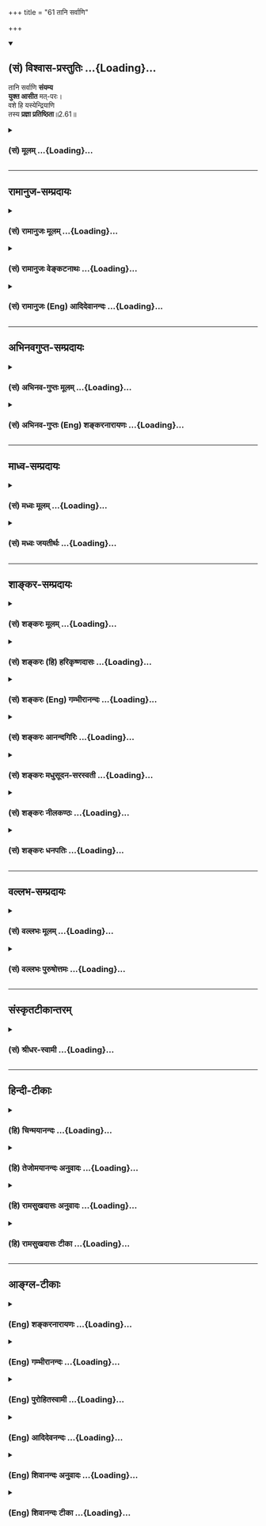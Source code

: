 +++
title = "61 तानि सर्वाणि"

+++
<div class="js_include" newlevelforh1="2" title="(सं) विश्वास-प्रस्तुतिः" unfilled url="/purANam_vaiShNavam/mahAbhAratam/06-bhIShma-parva/03-bhagavad-gItA-parva/saMskRtam/vishvAsa-prastutiH/02_sAnkhya-yogaH_sarva-/61_tAni_sarvANi.md">
<details open><summary><h2>(सं) विश्वास-प्रस्तुतिः ...{Loading}...</h2></summary>

तानि सर्वाणि **संयम्य**  
**युक्त आसीत** मत्-परः।  
वशे हि यस्येन्द्रियाणि  
तस्य **प्रज्ञा प्रतिष्ठिता**॥2.61॥
</details>
</div>
<div class="js_include collapsed" newlevelforh1="3" title="(सं) मूलम्" unfilled url="/purANam_vaiShNavam/mahAbhAratam/06-bhIShma-parva/03-bhagavad-gItA-parva/saMskRtam/mUlam/02_sAnkhya-yogaH_sarva-/61_tAni_sarvANi.md">
<details><summary><h3>(सं) मूलम् ...{Loading}...</h3></summary>

तानि सर्वाणि संयम्य युक्त आसीत मत्परः।  
वशे हि यस्येन्द्रियाणि तस्य प्रज्ञा प्रतिष्ठिता।।2.61।।
</details>
</div>


_________________
## रामानुज-सम्प्रदायः
<div class="js_include collapsed" newlevelforh1="3" title="(सं) रामानुजः मूलम्" unfilled url="/purANam_vaiShNavam/mahAbhAratam/06-bhIShma-parva/03-bhagavad-gItA-parva/saMskRtam/rAmAnujaH/mUlam/02_sAnkhya-yogaH_sarva-/61_tAni_sarvANi.md">
<details><summary><h3>(सं) रामानुजः मूलम् ...{Loading}...</h3></summary>

।।2.61।। सर्वस्य दोषस्य परिजिहीर्षया विषयानुरागयुक्ततया दुर्जयानि
इन्द्रियाणि **संयम्य** चेतसः शुभाश्रय भूते मयि मनः अवस्थाप्य समाहितः
आसीत। मनसि मद्विषये सति निर्दग्धाशेषकल्मषतया निर्मलीकृतं विषयानुरागरहितं
मन इन्द्रियाणि स्ववशानि करोति। ततो वश्येन्द्रियं मन आत्मदर्शनाय प्रभवति।
उक्तं च यथाग्निरुद्धतशिखः कक्षं दहति सानिलः। तथा चित्तस्थितो
विष्णुर्योगिनां सर्वकिल्बिषम्।। (वि॰ पु॰ 6।7।74) इति। तदाह वशे हि
यस्येन्द्रियाणि तस्य प्रज्ञा प्रतिष्ठिता इति।  
एवं मयि अनिवेश्य मनः स्वयत्नगौरवेण इन्द्रियजये प्रवृत्तो विनष्टो भवति
इत्याह  

</details>
</div>
<div class="js_include collapsed" newlevelforh1="3" title="(सं) रामानुजः वेङ्कटनाथः" unfilled url="/purANam_vaiShNavam/mahAbhAratam/06-bhIShma-parva/03-bhagavad-gItA-parva/saMskRtam/rAmAnujaH/venkaTanAthaH/02_sAnkhya-yogaH_sarva-/61_tAni_sarvANi.md">
<details><summary><h3>(सं) रामानुजः वेङ्कटनाथः ...{Loading}...</h3></summary>

।।2.61।। तर्ह्यन्योन्याश्रयदूषितेऽर्थे साध्यसाधनभावः कथं पूर्वमुपदिष्टः
इत्यत्रोच्यतेतानि सर्वाणि इति। अस्येति
अन्योन्याश्रयादिदोषस्येत्यर्थः। संयम्येति।
विषयस्पर्शनिवारणमात्रमत्रोच्यते न त्विन्द्रियजयावस्था। मत्परः इत्यत्र
वक्तृविग्रहवैशिष्ट्यविवक्षया सिद्धं शुभाश्रयविग्रहविशेषवत्त्वंचेतस
इत्यादिना विवृतम्। शुभशब्देन हिरण्यगर्भादेः आश्रयशब्देन
परिशुद्धात्मस्वरूपस्य च व्यवच्छेदः। युक्तशब्देनात्र विषयस्वभावात्सुकरं
चित्तसमाधानं विवक्षितमित्याह समाहित इति। मत्परः इत्येतावता
कथमन्योन्याश्रयादिपरिहार इत्यत्राह मनसीति।
अत्राशेषशब्देनोपायविरोधिसर्वकर्मसङ्ग्रहः। निर्मलीकृतं रजस्तमोविरहितं तत
एव हि

शब्दादिविषयानुरागरहितम्। अत्र प्रज्ञाशब्दस्य
ज्ञाननिष्ठाफलपर्यन्तत्वमात्मदर्शनशब्देनोक्तम्। शुभाश्रयानुसन्धानस्य
कल्मषविनाशकत्वे स्मृत्यन्तरसंवादमाह यथेति। आत्मदर्शनमन्तरेणैव
इन्द्रियजयसिद्धेर्नान्योन्याश्रयः। अतः
पूर्वोक्तसाध्यसाधनभावोपपत्तिरित्युत्तरार्धेनोच्यत इत्याह तदाहेति।  
  

</details>
</div>
<div class="js_include collapsed" newlevelforh1="3" title="(सं) रामानुजः (Eng) आदिदेवानन्दः" unfilled url="/purANam_vaiShNavam/mahAbhAratam/06-bhIShma-parva/03-bhagavad-gItA-parva/saMskRtam/rAmAnujaH/english/AdidevAnandaH/02_sAnkhya-yogaH_sarva-/61_tAni_sarvANi.md">
<details><summary><h3>(सं) रामानुजः (Eng) आदिदेवानन्दः ...{Loading}...</h3></summary>

2.61 With a desire to overcome this mutual dependence between the subduing of the senses and vision of the self, one has to coner the senses which are difficult to subdue on account of their attachment to sense-objects. So, focussing the mind on Me who am the only auspicious object for meditation, let him remain steadfast. When the mind is focussed on Me as its object, then such a mind, purified by the burning away of all impurities and devoid of attachment to the senses, is able to control the senses. Then the mind with the senses under control will be able to experience the self. As said in Visnu Purana, 'As the leaping fire fanned by the wind burns away a forest of dry trees, so Visnu, who is in the hearts of all the Yogins, destroys all the sins.' Sri Krsna teaches the same here: 'He whose senses are under control, his knowledge is firmly set.' Sri Krsna says: 'One who endeavours to subdue the senses, depending on one's own exertions, and does not focus the mind on Me in this way, becomes lost.'

</details>
</div>


_________________
## अभिनवगुप्त-सम्प्रदायः
<div class="js_include collapsed" newlevelforh1="3" title="(सं) अभिनव-गुप्तः मूलम्" unfilled url="/purANam_vaiShNavam/mahAbhAratam/06-bhIShma-parva/03-bhagavad-gItA-parva/saMskRtam/abhinava-guptaH/mUlam/02_sAnkhya-yogaH_sarva-/61_tAni_sarvANi.md">
<details><summary><h3>(सं) अभिनव-गुप्तः मूलम् ...{Loading}...</h3></summary>

।।2.63।। तानीति। य एवं मनसा इन्द्रियाणि नियमयति न त्वप्रवृत्त्या स एव
स्थिरप्रज्ञः। स च मत्पर आसीत मामेव चिदात्मानं परमेश्वरमभ्यस्येत् +++(N
अभ्यसेत्)+++।  

</details>
</div>
<div class="js_include collapsed" newlevelforh1="3" title="(सं) अभिनव-गुप्तः (Eng) शङ्करनारायणः" unfilled url="/purANam_vaiShNavam/mahAbhAratam/06-bhIShma-parva/03-bhagavad-gItA-parva/saMskRtam/abhinava-guptaH/english/shankaranArAyaNaH/02_sAnkhya-yogaH_sarva-/61_tAni_sarvANi.md">
<details><summary><h3>(सं) अभिनव-गुप्तः (Eng) शङ्करनारायणः ...{Loading}...</h3></summary>

2.61 Tani etc. He, who restrains his sense-organs in this manner by
means of his mind, but not by inactivity-he alone is a
man-of-stabilized-intellect. He would remain viewing Me alone as his
goal i.e., he would concentrate his attention on nothing but Me, the
Supreme Lord, the Consciousness-Self.

</details>
</div>


_________________
## माध्व-सम्प्रदायः
<div class="js_include collapsed" newlevelforh1="3" title="(सं) मध्वः मूलम्" unfilled url="/purANam_vaiShNavam/mahAbhAratam/06-bhIShma-parva/03-bhagavad-gItA-parva/saMskRtam/madhvaH/mUlam/02_sAnkhya-yogaH_sarva-/61_tAni_sarvANi.md">
<details><summary><h3>(सं) मध्वः मूलम् ...{Loading}...</h3></summary>

।।2.61।। तर्ह्यशक्यान्येवेत्यत आह तानीति। बहुयत्नतः शक्यानि। अतो यत्नं
कुर्यादित्याशयः। युक्तो मयि मनोयोगयुक्तः। अहमेव परः सर्वस्मादुत्कृष्टो
यस्य स मत्परः। फलमाह वशे हीति।  

</details>
</div>
<div class="js_include collapsed" newlevelforh1="3" title="(सं) मध्वः जयतीर्थः" unfilled url="/purANam_vaiShNavam/mahAbhAratam/06-bhIShma-parva/03-bhagavad-gItA-parva/saMskRtam/madhvaH/jayatIrthaH/02_sAnkhya-yogaH_sarva-/61_tAni_sarvANi.md">
<details><summary><h3>(सं) मध्वः जयतीर्थः ...{Loading}...</h3></summary>

।।2.61।। उपोद्धातस्य साध्ये वक्तव्ये तानि सर्वाणीति किमुच्यत
इत्यतोऽन्तरापतितां शङ्कां निवर्तयितुमेतदिति भावेनाह **तर्ही**ति। यदि
साधारणविवेकज्ञानाभ्यां न जीयन्ते इत्यर्थः। अशक्यान्येव जेतुमिति शेषः।
निराहारस्य देहावस्थानासम्भवात्। ब्रह्मापरोक्षज्ञानस्य
चेन्द्रियजयसाध्यतयाऽभिप्रेतत्वेनेतरेतराश्रयप्रसङ्गादिति भावः। तथा  
  
च तज्जयस्य ज्ञानसाधनत्वं यद्विवक्षितं तन्न सम्भवतीति शङ्काशेषः।
इन्द्रियसंयमोऽशक्य एवेति शङ्कायां तानि सर्वाणि संयम्यासीतेति
किमेतदुच्यते इत्यत आह **बहुयत्ने**ति। यत्नं बहुमिति शेषः। यद्यपि
तज्जयेन परोक्तं साधनं अस्मदुक्तं वा शक्यं तथापि तत्प्रतिनिधिना
महाप्रयत्नेन जय्यानीत्यर्थः। एतदप्युपोद्धातत्वेनैवोक्तमिति ज्ञातव्यम्।
युक्त इति नैतद्युजिरो रूपम् येन प्रतिसम्बन्ध्याकाङ्क्षायां तदनुक्तिदोषः
स्यात् किन्तु समाध्यर्थस्य युजेरिति भावेनाह **युक्त** इति। मत्पर
इत्युत्तरत्र श्रवणात्मयि इत्युक्तम्। मत्पर इत्यद्वैतज्ञानं
इत्यन्यैर्व्याख्यातं तन्नाक्षरानुसारीत्याशयवान्व्याचष्टे **अहमेवे**ति।
भगवानेव सर्वस्मादुत्कृष्ट इति ज्ञात्वा तस्मिन्नेव निरन्तरं मनसो योजनं
इन्द्रियजये परं साधनमिति भावः। निराहारत्वादिकं तु
वस्तुगतिप्रदर्शनार्थमेवोक्तमिति मन्तव्यम्। यदर्थमयमुपोद्धात
उक्तस्तत्प्रदर्शन पर तयोत्तरार्धतात्पर्यमाह **फल**मिति। यद्येवं ततः
किमित्याशङ्कायां इन्द्रियजयस्य ज्ञानं फलमाहेत्यर्थः। यत एवं ज्ञानं
महायाससाध्येन्द्रियजयफलं अतएवायासभीरुर्जनो न तत्साधयति न तु
ज्ञानस्योक्तलक्षणत्वाभावादिति श्लोकत्रयतात्पर्यार्थः।  

</details>
</div>


_________________
## शाङ्कर-सम्प्रदायः
<div class="js_include collapsed" newlevelforh1="3" title="(सं) शङ्करः मूलम्" unfilled url="/purANam_vaiShNavam/mahAbhAratam/06-bhIShma-parva/03-bhagavad-gItA-parva/saMskRtam/shankaraH/mUlam/02_sAnkhya-yogaH_sarva-/61_tAni_sarvANi.md">
<details><summary><h3>(सं) शङ्करः मूलम् ...{Loading}...</h3></summary>

।।2.61।।  
  
**तानि सर्वाणि संयम्य** संयमनं वशीकरणं कृत्वा **युक्तः** समाहितः सन्
**आसीत मत्परः** अहं वासुदेवः सर्वप्रत्यगात्मा परो यस्य सः मत्परः न
अन्योऽहं तस्मात् इति आसीत इत्यर्थः। एवमासीनस्य यतेः **वशे हि यस्य
इन्द्रियाणि** वर्तन्ते अभ्यासबलात् **तस्य प्रज्ञा प्रतिष्ठिता।।  
अथेदानीं पराभविष्यतः सर्वानर्थमूलमिदमुच्यते  
  
**

</details>
</div>
<div class="js_include collapsed" newlevelforh1="3" title="(सं) शङ्करः (हि) हरिकृष्णदासः" unfilled url="/purANam_vaiShNavam/mahAbhAratam/06-bhIShma-parva/03-bhagavad-gItA-parva/saMskRtam/shankaraH/hindI/harikRShNadAsaH/02_sAnkhya-yogaH_sarva-/61_tAni_sarvANi.md">
<details><summary><h3>(सं) शङ्करः (हि) हरिकृष्णदासः ...{Loading}...</h3></summary>

।।2.61।। जब कि यह बात है इसलिये  
  
उन सब इन्द्रियोंको रोककर यानी वशमें करके और युक्त समाहितचित्त हो मेरे
परायण होकर बैठना चाहिये। अर्थात् सबका अन्तरात्मारूप मैं वासुदेव ही जिसका
सबसे पर हूँ वह मत्पर है अर्थात् मैं उस परमात्मासे भिन्न नहीं हूँ। इस
प्रकार मुझसे अपनेको अभिन्न माननेवाला होकर बैठना चाहिये।  
क्योंकि इस प्रकार बैठनेवाले जिस यतिकी इन्द्रियाँ अभ्यासबलसे ( उसके )
वशमें है उसकी प्रज्ञा प्रतिष्ठित है।  

</details>
</div>
<div class="js_include collapsed" newlevelforh1="3" title="(सं) शङ्करः (Eng) गम्भीरानन्दः" unfilled url="/purANam_vaiShNavam/mahAbhAratam/06-bhIShma-parva/03-bhagavad-gItA-parva/saMskRtam/shankaraH/english/gambhIrAnandaH/02_sAnkhya-yogaH_sarva-/61_tAni_sarvANi.md">
<details><summary><h3>(सं) शङ्करः (Eng) गम्भीरानन्दः ...{Loading}...</h3></summary>

2.61 Samyamya, controlling, having subdued; sarvani, all; tani, of them;
asita, one should remain; yuktah, concentrated; mat-parah, on Me as the
supreme he to whom I, Vasudeva, the inmost Self of all, am the supreme
(parah) is mat-parah. The idea is, he should remain (concentrated)
thinking, 'I am not different from Him.' Hi, for; the prajna, wisdom;
tasya, of one, of the sannyasin remaining thus concentrated; yasya,
whose; indriyani, organs; are vase, under control, by dint of practice;
\[The organs come under control either by constantly thinking of oneself
as non-different from the Self, or by constantly being mindful of the
evils that result from objects.\] pratisthita, becomes steadfast. Now,
then, is being stated this \[This:what is described in the following two
verses, and is also a matter of common experience.\] root, cause of all
the evils that beset one who is the verge of being overwhelmed:

</details>
</div>
<div class="js_include collapsed" newlevelforh1="3" title="(सं) शङ्करः आनन्दगिरिः" unfilled url="/purANam_vaiShNavam/mahAbhAratam/06-bhIShma-parva/03-bhagavad-gItA-parva/saMskRtam/shankaraH/AnandagiriH/02_sAnkhya-yogaH_sarva-/61_tAni_sarvANi.md">
<details><summary><h3>(सं) शङ्करः आनन्दगिरिः ...{Loading}...</h3></summary>

।।2.61।। इन्द्रियाणां स्ववशत्वसंपादनानन्तरं कर्तव्यमर्थमाह **तानीति।**
एवमासीनस्य किं स्यादिति तदाह **वशे हीति।** समाहितस्य विक्षेपविकलस्य
कथमासनमित्यपेक्षायामाह **मत्पर इति।** परापरभेदशङ्कामपाकृत्यासनमेव
स्फोरयति **नान्योऽहमिति।** उत्तरार्धं व्याकरोति **एवमिति।**
हिशब्दार्थं स्फुटयति **अभ्यासेति।** परस्मादात्मनो नाहमन्योऽस्मीति
प्रागुक्तानुसंधानस्यादरेण नैरन्तर्यदीर्घकालानुष्ठानसामर्थ्यादित्यर्थः।
अथवा विषयेषु दोषदर्शनाभ्याससामर्थ्यादिन्द्रियाणि संयतानीत्यर्थः।  

</details>
</div>
<div class="js_include collapsed" newlevelforh1="3" title="(सं) शङ्करः मधुसूदन-सरस्वती" unfilled url="/purANam_vaiShNavam/mahAbhAratam/06-bhIShma-parva/03-bhagavad-gItA-parva/saMskRtam/shankaraH/madhusUdana-sarasvatI/02_sAnkhya-yogaH_sarva-/61_tAni_sarvANi.md">
<details><summary><h3>(सं) शङ्करः मधुसूदन-सरस्वती ...{Loading}...</h3></summary>

।।2.61।। एवं तर्हि तत्र कः प्रतीकार इत्यत आह तानीन्द्रियाणि सर्वाणि
ज्ञानकर्मसाधनभूतानि संयम्य वशीकृत्य युक्तः समाहितो निगृहीतमनाः सन्नासीत
निर्व्यापारस्तिष्ठेत्। प्रमाथिनां कथं स्ववशीकरणमिति चेत्तत्राह मत्पर
इति। अहं सर्वात्मा वासुदेव एव पर उत्कृष्ट उपादेयो यस्य स मत्परः।
एकान्तमद्भक्त इत्यर्थः। तथा चोक्तम्न वासुदेवभक्तानामशुभं विद्यते क्वचित्
इति। यथा हि लोके बलवन्तं राजानमाश्रित्य दस्यवो निगृह्यन्ते
राजाश्रितोऽयमिति ज्ञात्वा च ते स्वयमेव तद्वश्या भवन्ति तथैव भगवन्तं
सर्वान्तर्यामिणमाश्रित्य तत्प्रभावेणैव दुष्टानीन्द्रियाणि निग्राह्याणि।
पुनश्च  
  
भगवदाश्रितोऽयमिति मत्वा तानि तद्वश्यान्येव भवन्तीति भावः। यथाच
भगवतद्भक्तेर्महाप्रभावत्वं तथा विस्तरेणाग्रे  
  
व्याख्यास्यामः। इन्द्रियवशीकारे फलमाह वशे हीति। स्पष्टम्।
तदेतद्वशीकृतेन्द्रियः सन्नासीतेति किमासीतेति  
  
प्रश्नस्योत्तरमुक्तं भवति।  

</details>
</div>
<div class="js_include collapsed" newlevelforh1="3" title="(सं) शङ्करः नीलकण्ठः" unfilled url="/purANam_vaiShNavam/mahAbhAratam/06-bhIShma-parva/03-bhagavad-gItA-parva/saMskRtam/shankaraH/nIlakaNThaH/02_sAnkhya-yogaH_sarva-/61_tAni_sarvANi.md">
<details><summary><h3>(सं) शङ्करः नीलकण्ठः ...{Loading}...</h3></summary>

।।2.61।। यद्यप्येवं तथापि तानि
नियन्तव्यान्येवान्यथास्थितप्रज्ञत्वस्यैवासिद्धेरित्याह **तानीति।**
संयम्य वशीकृत्य युक्तः संनद्धो मत्परः अहमेव सर्वेषां प्रत्यगात्मा परः
स्त्र्यादिभ्यो बाह्येभ्यो देहेन्द्रियादिभ्य आन्तरेभ्यश्च उत्कृष्टः
प्रियतमो यस्य स मत्परः सन्नासीत। हि यस्मात् वशे आज्ञायाम्। शेषं
स्पष्टम्।  

</details>
</div>
<div class="js_include collapsed" newlevelforh1="3" title="(सं) शङ्करः धनपतिः" unfilled url="/purANam_vaiShNavam/mahAbhAratam/06-bhIShma-parva/03-bhagavad-gItA-parva/saMskRtam/shankaraH/dhanapatiH/02_sAnkhya-yogaH_sarva-/61_tAni_sarvANi.md">
<details><summary><h3>(सं) शङ्करः धनपतिः ...{Loading}...</h3></summary>

।।2.61।। तस्मात्तानि सर्वाणि वशीकृत्य युक्तः समाहितः सन् मत्परोऽहं
वासुदेवः सर्वप्रत्यगात्मा परो यस्य स मत्परो
नान्यस्तस्मादहमित्यासीतेत्यर्थः। स्पष्टमन्यत्।  

</details>
</div>


_________________
## वल्लभ-सम्प्रदायः
<div class="js_include collapsed" newlevelforh1="3" title="(सं) वल्लभः मूलम्" unfilled url="/purANam_vaiShNavam/mahAbhAratam/06-bhIShma-parva/03-bhagavad-gItA-parva/saMskRtam/vallabhaH/mUlam/02_sAnkhya-yogaH_sarva-/61_tAni_sarvANi.md">
<details><summary><h3>(सं) वल्लभः मूलम् ...{Loading}...</h3></summary>

।।2.60 2.61।। तेष्वेव प्रथममुपदेशे कर्त्तव्यतादृढनाय तस्यासनं सहेतुकं
लक्षयति यततोऽपीति द्वाभ्याम्। यततोऽपि तत्तदिन्द्रियजयाभ्यास एव श्रेयान्
मनःप्रमाथित्वादिद्रियाणां अतस्तानि सर्वाणि प्रथमं बुद्ध्या संयम्य युक्तो
य आसीत मत्परः तस्यैव प्रतिष्ठिता प्रज्ञाऽवसेया।  

</details>
</div>
<div class="js_include collapsed" newlevelforh1="3" title="(सं) वल्लभः पुरुषोत्तमः" unfilled url="/purANam_vaiShNavam/mahAbhAratam/06-bhIShma-parva/03-bhagavad-gItA-parva/saMskRtam/vallabhaH/puruShottamaH/02_sAnkhya-yogaH_sarva-/61_tAni_sarvANi.md">
<details><summary><h3>(सं) वल्लभः पुरुषोत्तमः ...{Loading}...</h3></summary>

  
  
।।2.61।। अतस्तानि सर्वाणि संयम्य स्ववशगानि कृत्वा मत्परः अहमेव परो यस्य
तादृशो युक्तः मयि युक्त आसीत। एवं यो मत्परस्तस्य प्रज्ञा प्रतिष्ठिता।
यस्य प्रज्ञा प्रतिष्ठिता तस्येन्द्रियाणि वशे भवन्ति नान्यस्येत्यर्थः।
प्रमाथित्वादिति भावः। अत एव पूर्वार्द्धे विपश्चितामपि
तदसामर्थ्यमुक्तम्।  
  
  
  

</details>
</div>


_________________
## संस्कृतटीकान्तरम्
<div class="js_include collapsed" newlevelforh1="3" title="(सं) श्रीधर-स्वामी" unfilled url="/purANam_vaiShNavam/mahAbhAratam/06-bhIShma-parva/03-bhagavad-gItA-parva/saMskRtam/shrIdhara-svAmI/02_sAnkhya-yogaH_sarva-/61_tAni_sarvANi.md">
<details><summary><h3>(सं) श्रीधर-स्वामी ...{Loading}...</h3></summary>

।।2.61।। यस्मादेवं तस्मात् **तानीति।** युक्तो योगी तानीन्द्रियाणि
संयम्य मत्परः सन्नासीत। यस्य वशे वशवर्तीनि। एतेन कथमासीतेति प्रश्नस्य
वशीकृतेन्द्रियः सन्नासीतेत्युत्तरमुक्तं भवति।  

</details>
</div>


_________________
## हिन्दी-टीकाः
<div class="js_include collapsed" newlevelforh1="3" title="(हि) चिन्मयानन्दः" unfilled url="/purANam_vaiShNavam/mahAbhAratam/06-bhIShma-parva/03-bhagavad-gItA-parva/hindI/chinmayAnandaH/02_sAnkhya-yogaH_sarva-/61_tAni_sarvANi.md">
<details><summary><h3>(हि) चिन्मयानन्दः ...{Loading}...</h3></summary>

।।2.61।। अध्यात्म साम्राज्य के सम्राट आत्मा के पतन का मूल कारण ये
इन्द्रियां ही हैं। अर्जुन को यहां सावधान किया गया है कि वह पूर्णत्व
प्राप्ति के लिये इन्द्रियों और विषयों के अनियन्त्रित एवं उन्मुक्त विचरण
के प्रति सतत सजग रहे। आधुनिक मनोविज्ञान गीता के इस उपदेश पर नाकभौं
सिकोड़ेगा क्योंकि जर्मन मनोवैज्ञानिक सिगमण्ड फ्रायड के अनुसार वासनायें
मनुष्य की स्वाभाविक मूल प्रवृत्ति हैं और उनके संयमित करने का अर्थ है
उनका अप्राकृतिक दमन।  
पाश्चात्य देशों में संयम का अर्थ दमन समझा जाता है और मन के स्वास्थ्य की
दृष्टि से दमन को कोई भी स्वीकार नहीं करेगा। परन्तु वैदिक दर्शन में कहीं
भी दमन का उपदेश नहीं दिया गया। वहाँ तो बुद्धि की उस परिपक्वता पर बल दिया
गया है जिससे मनुष्य का व्यक्तित्व खिल उठे और श्रेष्ठ वस्तुओं की प्राप्ति
से निकृष्ट की इच्छा अपने आप ही छूट जाये। वहाँ इच्छाओं का दमन नहीं वरन्
उनसे ऊपर उठने को कहा गया है।  
भगवान् श्रीकृष्ण इस वैदिक सिद्धांत को यहां अत्यन्त सुन्दर ढंग से स्पष्ट
करते हैं। वे आत्म विकास की साधना के विधेयात्मक (जो करना चाहिये) और
निषेधात्मक (जो त्यागना चाहिये) दोनों पक्षों पर प्रकाश डालते हैं।
आत्मविकास के जो प्रतिकूल भोग और कर्म हैं उन्हें त्यागकर अनुकूल साधना का
अभ्यास करना चाहिये। विधेयात्मक साधना में भगवान् शिष्य को मत्पर होने का
उपदेश देते हैं। मत्पर का अर्थ हैजो मुझ परमात्मा को ही जीवन का परम लक्ष्य
समझता है।  
युक्त आसीत मत्पर इस अर्ध पंक्ति में ही गीता द्वारा आत्मविकास की पूर्ण
साधना बतायी गयी है। मनुष्य को पशु के स्तर पर ले जाने वाली अनैतिक एवं
कामुक प्रवृत्तियां उसके असंख्य जन्मजन्मान्तरों में किये विषयोपभोग और
उनसे अर्जित वासनाओं का ही परिणाम है। एक जीवन में ही उन सबको नष्ट करना
अथवा उनके परे जाना मनुष्य के लिये कदापि संभव नहीं। नैतिकता के उन्नायकों
आदर्श शिक्षकों और अध्यात्म के साधकों की निराशा का भी यही एक कारण है।  
इन वैषयिक प्रवृत्तियों को समाप्त करने का साधन प्राचीन ऋषियों ने स्वानुभव
से खोज निकाला था। ध्यान के शान्त वातवरण में मन को अपने शुद्ध पूर्ण
स्वरूप में स्थिर करने का प्रयत्न ही वह साधना है। इसके अभ्यास से जिसकी
इन्द्रियां स्वत ही वश में आ गयी हैं वही स्थितप्रज्ञ पुरुष माना जाता
है।  
  
इस श्लोक का गूढ़ार्थ अब स्पष्ट हो जाता है निराहारी का बलपूर्वक किया हुआ
इन्द्रिय निग्रह क्षणिक है जिससे आध्यात्मिक सौन्दर्य के खिल उठने की कोई
आशा नहीं करनी चाहिये। आत्मानुभाव में स्थित जिस पुरुष की इन्द्रियाँ स्वत
वश में रहती हैं वह स्थितप्रज्ञ है। न तो वह इन्द्रियों को नष्ट करता है और
न उनका उपयोग ही बन्द करता है। एवं पूर्णत्व प्राप्त ज्ञानी पुरुष वह है
जिसकी इन्द्रियाँ और मन वश में होकर उसकी सेवा में सदैव तत्पर रहते हैं।  
अब भगवान् असफल व्यक्ति के पतन के कारण बताते हैं।  

</details>
</div>
<div class="js_include collapsed" newlevelforh1="3" title="(हि) तेजोमयानन्दः अनुवादः" unfilled url="/purANam_vaiShNavam/mahAbhAratam/06-bhIShma-parva/03-bhagavad-gItA-parva/hindI/tejomayAnandaH/anuvAdaH/02_sAnkhya-yogaH_sarva-/61_tAni_sarvANi.md">
<details><summary><h3>(हि) तेजोमयानन्दः अनुवादः ...{Loading}...</h3></summary>

।।2.61।। उन सब इन्द्रियों को संयमित कर युक्त और मत्पर होवे। जिस पुरुष की
इन्द्रियां वश में होती हैं; उसकी प्रज्ञा प्रतिष्ठित होती है।।  
  

</details>
</div>
<div class="js_include collapsed" newlevelforh1="3" title="(हि) रामसुखदासः अनुवादः" unfilled url="/purANam_vaiShNavam/mahAbhAratam/06-bhIShma-parva/03-bhagavad-gItA-parva/hindI/rAmasukhadAsaH/anuvAdaH/02_sAnkhya-yogaH_sarva-/61_tAni_sarvANi.md">
<details><summary><h3>(हि) रामसुखदासः अनुवादः ...{Loading}...</h3></summary>

।।2.61।। कर्मयोगी साधक उन सम्पूर्ण इन्द्रियोंको वशमें करके मेरे परायण
होकर बैठे; क्योंकि जिसकी इन्द्रियाँ वशमें हैं, उसकी बुद्धि प्रतिष्ठित
है।

</details>
</div>
<div class="js_include collapsed" newlevelforh1="3" title="(हि) रामसुखदासः टीका" unfilled url="/purANam_vaiShNavam/mahAbhAratam/06-bhIShma-parva/03-bhagavad-gItA-parva/hindI/rAmasukhadAsaH/TIkA/02_sAnkhya-yogaH_sarva-/61_tAni_sarvANi.md">
<details><summary><h3>(हि) रामसुखदासः टीका ...{Loading}...</h3></summary>

2.61।।***व्याख्या--*'तानि सर्वाणि संयम्य युक्त आसीत मत्परः'--**जो
बलपूर्वक मनका हरण करनेवाली इन्द्रियाँ हैं, उन सबको वशमें करके अर्थात्
सजगतापूर्वक उनको कभी भी विषयोंमें विचलित न होने देकर स्वयं मेरे परायण हो
जाय। तात्पर्य यह हुआ कि जब साधक इन्द्रियोंको वशमें करता है, तब उसमें
अपने बलका अभिमान रहता है कि मैंने इन्द्रियोंको अपने वशमें किया है। यह
अभिमान साधकको उन्नत नहीं होने देता और उसे भगवान्से विमुख करा देता है।
अतः साधक इन्द्रियोंका संयमन करनेमें कभी अपने बलका अभिमान न करे उसमें
अपने उद्योगको कारण न माने, प्रत्युत केवल भगवत्कृपाको ही कारण माने कि
मेरेको इन्द्रियोंके संयमनमें जो सफलता मिली है, वह केवल भगवान्की कृपासे
ही मिली है। इस प्रकार केवल भगवान्के परायण होनेसे उसका साधन सिद्ध हो जाता
है।  
यहाँ **'मत्परः'**कहनेका मतलब है कि मानवशरीरका मिलना, साधनमें रुचि होना,
साधनमें लगना, साधनका सिद्ध होना--ये सभी भगवान्की कृपापर ही निर्भर हैं।
परन्तु अभिमानके कारण मनुष्यका इस तरफ ध्यान कम जाता है। कर्मयोगीयोंमें तो
कर्म करनेकी ही प्रधानता रहती है और उसमें वह अपना ही पुरुषार्थ मानता रहता
है। अतः भगवान् विशेष कृपा करके कर्मयोगी साधकके लिये भी अपने परायण होनेकी
बात कह रहे हैं।  
भगवान्के परायण होनेका तात्पर्य है--केवल भगवान्में ही महत्त्वबुद्धि हो कि
भगवान् ही मेरे हैं और मैं भगवान्का हूँ; संसार मेरा नहीं है और मैं
संसारका नहीं हूँ। कारण कि भगवान् ही हरदम मेरे साथ रहते हैं; संसार मेरे
साथ रहता ही नहीं। इस प्रकार साधकका 'मैं-पन' केवल भगवान्में ही लगा रहे।
कर्मयोगका प्रकरण होनेसे यहाँ भगवान्को कर्मयोगके अनुसार उपाय बताना चाहिये
था। परन्तु गीताका अध्ययन करनेसे ऐसा मालूम देता है कि साधनकी सफलतामें
केवल भगवत्परायणता ही कारण है। अतः गीतामें भगवत्-परायणताकी बहुत महिमा
गायी गयी है; जैसे--जितने भी योगी हैं, उन सब योगियोंमें
श्रद्धा-प्रेमपूर्वक मेरे परायण होकर मेरा भजन करनेवाला श्रेष्ठ है (6। 47
) आदि-आदि।  
  
**'वशे हि यस्येन्द्रियाणि तस्य प्रज्ञा प्रतिष्ठिता'--**पहले उनसठवें
श्लोकमें भगवान्ने यह कहा कि इन्द्रियोंका विषयोंसे सम्बन्ध-विच्छेद होनेपर
भी स्थितप्रज्ञता नहीं होती और इस श्लोकमें कहते हैं कि जिसकी इन्द्रियाँ
वशमें हैं, वह स्थितप्रज्ञ है। इसका तात्पर्य यह है कि वहाँ (2। 59 में)
इन्द्रियोंका विषयोंसे सम्बन्ध-विच्छेद होनेपर भी भीतरमें रसबुद्धि पड़ी
है; अतः इन्द्रियाँ वशमें नहीं है। परन्तु यहाँ स्थितप्रज्ञ पुरुषकी
इन्द्रियाँ वशमें हैं और उसकी रसबुद्धि निवृत्त हो गयी है। इसलिये यह नियम
नहीं है कि इन्द्रियोंका विषयोंसे सम्बन्ध-विच्छेद होनेपर वह स्थितप्रज्ञ
हो ही जायगा; क्योंकि उसमें रसबुद्धि रह सकती है। परन्तु यह नियम है
स्थितप्रज्ञ होनेसे इन्द्रियाँ वशमें हो ही जायँगी।  
  
***सम्बन्ध--*** भगवान्के परायण होनेसे तो इन्द्रियाँ वशमें होकर रसबुद्धि
निवृत्त हो ही जायगी पर भगवान्के परायण न होनेसे क्या होता है इसपर आगेके
दो श्लोक कहते हैं।

</details>
</div>


_________________
## आङ्ग्ल-टीकाः
<div class="js_include collapsed" newlevelforh1="3" title="(Eng) शङ्करनारायणः" unfilled url="/purANam_vaiShNavam/mahAbhAratam/06-bhIShma-parva/03-bhagavad-gItA-parva/english/shankaranArAyaNaH/02_sAnkhya-yogaH_sarva-/61_tAni_sarvANi.md">
<details><summary><h3>(Eng) शङ्करनारायणः ...{Loading}...</h3></summary>

2.61. Restraining them (the same-organs) by mind, the master of Yoga would sit making Me his goal; for, the intellect of that person is stabilized whose sense-organs are under control.

</details>
</div>
<div class="js_include collapsed" newlevelforh1="3" title="(Eng) गम्भीरानन्दः" unfilled url="/purANam_vaiShNavam/mahAbhAratam/06-bhIShma-parva/03-bhagavad-gItA-parva/english/gambhIrAnandaH/02_sAnkhya-yogaH_sarva-/61_tAni_sarvANi.md">
<details><summary><h3>(Eng) गम्भीरानन्दः ...{Loading}...</h3></summary>

2.61 Controlling all of them, one should remain concentrated on Me as the supreme. For, the wisdom of one whose organs are under control becomes steadfast.

</details>
</div>
<div class="js_include collapsed" newlevelforh1="3" title="(Eng) पुरोहितस्वामी" unfilled url="/purANam_vaiShNavam/mahAbhAratam/06-bhIShma-parva/03-bhagavad-gItA-parva/english/purohitasvAmI/02_sAnkhya-yogaH_sarva-/61_tAni_sarvANi.md">
<details><summary><h3>(Eng) पुरोहितस्वामी ...{Loading}...</h3></summary>

2.61 Restraining them all, let him meditate steadfastly on Me; for who thus conquers his senses achieves perfection.

</details>
</div>
<div class="js_include collapsed" newlevelforh1="3" title="(Eng) आदिदेवनन्दः" unfilled url="/purANam_vaiShNavam/mahAbhAratam/06-bhIShma-parva/03-bhagavad-gItA-parva/english/AdidevanandaH/02_sAnkhya-yogaH_sarva-/61_tAni_sarvANi.md">
<details><summary><h3>(Eng) आदिदेवनन्दः ...{Loading}...</h3></summary>

2.61 Having controlled all the senses, let him remain in contemplation,
regarding Me as supreme; for, his knowledge is firmly set whose senses are under control.

</details>
</div>
<div class="js_include collapsed" newlevelforh1="3" title="(Eng) शिवानन्दः अनुवादः" unfilled url="/purANam_vaiShNavam/mahAbhAratam/06-bhIShma-parva/03-bhagavad-gItA-parva/english/shivAnandaH/anuvAdaH/02_sAnkhya-yogaH_sarva-/61_tAni_sarvANi.md">
<details><summary><h3>(Eng) शिवानन्दः अनुवादः ...{Loading}...</h3></summary>

2.61 Having restrained them all he should sit steadfast, intent on Me;
his wisdom is steady whose senses are under control.

</details>
</div>
<div class="js_include collapsed" newlevelforh1="3" title="(Eng) शिवानन्दः टीका" unfilled url="/purANam_vaiShNavam/mahAbhAratam/06-bhIShma-parva/03-bhagavad-gItA-parva/english/shivAnandaH/TIkA/02_sAnkhya-yogaH_sarva-/61_tAni_sarvANi.md">
<details><summary><h3>(Eng) शिवानन्दः टीका ...{Loading}...</h3></summary>

2.61 तानि them; सर्वाणि all; संयम्य having restrained; युक्तः joined;
आसीत should sit; मत्परः intent on Me; वशे under control; हि indeed; यस्य
whose; इन्द्रियाणि senses; तस्य his; प्रज्ञा wisdom; प्रतिष्ठिता is settled.Commentary He should control the senses and sit focussed on Me as the Supreme; with a calm mind. The wisdom of the Yogi who thus seated has brought all his senses under subjugation is doubtless ite steady. He is established in the Self. Sri Sankaracharya explains Asita Matparah as He should sit contemplating I am no other than He. (Cf.II.64).

</details>
</div>
